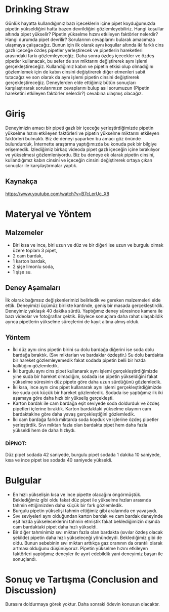 # Drinking Straw

Günlük hayatta kullandığımız bazı içeceklerin içine pipet koyduğumuzda pipetin yükseldiğini hatta bazen devrildiğini gözlemleyebiliriz. Hangi koşullar altında pipet yükselir? Pipetin yükselme hızını etkileyen faktörler nelerdir? Hangi durumda pipet devrilir? Sorularının cevaplarını bularak amacımıza ulaşmaya çalışacağız. Bunun için ilk olarak aynı koşullar altında iki farklı cins gazlı içeceğe özdeş pipetler yerleştirecek ve pipetlerin hareketleri arasındaki farkı gözlemleyeceğiz. Daha sonra özdeş içecekler ve özdeş pipetler kullanacak, bu sefer de sıvı miktarını değiştirerek aynı işlemi gerçekleştireceğiz. Kullandığımız kabın ve pipetin etkisi olup olmadığını gözlemlemek için de kabın cinsini değiştirerek diğer etmenleri sabit tutacağız ve son olarak da aynı işlemi pipetin cinsini değiştirerek gerçekleştireceğiz. Deneylerden elde ettiğimiz bütün sonuçları karşılaştırarak sorularımızın cevaplarını bulup asıl sorumuzun (Pipetin hareketini etkileyen faktörler nelerdir?) cevabına ulaşmış olacağız.

# Giriş

Deneyimizin amacı bir pipeti gazlı bir içeceğe yerleştirdiğimizde pipetin yükselme hızını etkileyen faktörleri ve pipetin yükselme miktarını etkileyen faktörleri bulmaktı. Biz de deneyi yaparken bu amacı göz önünde bulundurduk. İnternette araştırma yaptığımızda bu konuda pek bir bilgiye erişemedik. İzlediğimiz birkaç videoda pipet gazlı içeceğin içine bırakılıyor ve yükselmesi gözlemleniyordu. Biz bu deneye ek olarak pipetin cinsini, kullandığımız kabın cinsini ve içeceğin cinsini değiştirerek ortaya çıkan sonuçlar ile karşılaştırmalar yaptık.

## Kaynakça
https://www.youtube.com/watch?v=B7cLerUc_X8

# Materyal ve Yöntem
## Malzemeler
* Biri kısa ve ince, biri uzun ve düz ve bir diğeri ise uzun ve burgulu olmak üzere toplam 3 pipet,
* 2 cam bardak,
* 1 karton bardak,
* 2 şişe limonlu soda,
* 1 şişe su.

## Deney Aşamaları

İlk olarak bağımsız değişkenlerimizi belirledik ve gereken malzemeleri elde ettik. Deneyimizi üçümüz birlikte kantinde, geniş bir masada gerçekleştirdik. Deneyimiz yaklaşık 40 dakika sürdü. Yaptığımız deney süresince kamera ile bazı videolar ve fotoğraflar çektik. Böylece sonuçlara daha rahat ulaşabildik ayrıca pipetlerin yükselme süreçlerini de kayıt altına almış olduk.

## Yöntem

* İki düz aynı cins pipetin birini su dolu bardağa diğerini ise soda dolu bardağa bıraktık. (Sıvı miktarları ve bardaklar özdeştir.) Su dolu bardakta bir hareket gözlemleyemedik fakat sodada pipetin belli bir hızda kalktığını gözlemledik.
* İki burgulu aynı cins pipet kullanarak aynı işlemi gerçekleştirdiğimizde yine suda bir hareket olmadığını, sodada ise pipetin yükseldiğini fakat yükselme süresinin düz pipete göre daha uzun sürdüğünü gözlemledik.
* İki kısa, ince aynı cins pipet kullanarak aynı işlemi gerçekleştirdiğimizde ise suda çok küçük bir hareket gözlemledik. Sodada ise yaptığımız ilk iki aşamaya göre daha hızlı bir yükseliş gerçekleşti.
* Karton bardak ile cam bardağa eşit seviyede soda doldurduk ve özdeş pipetleri içlerine bıraktık. Karton bardaktaki yükselme olayının cam bardaktakine göre daha yavaş gerçekleştiğini gözlemledik.
* İki cam bardağa farklı miktarda soda koyduk ve içlerine özdeş pipetler yerleştirdik. Sıvı miktarı fazla olan bardakta pipet hem daha fazla yükseldi hem de daha hızlıydı.

### DİPNOT:
Düz pipet sodada 42 saniyede,
burgulu pipet sodada 1 dakika 10 saniyede,
kısa ve ince pipet ise sodada 40 saniyede yükseldi.


# Bulgular
* En hızlı yükselişin kısa ve ince pipette olacağını öngörmüştük. Beklediğimiz gibi oldu fakat düz pipet ile yükselme hızları arasında tahmin ettiğimizden daha küçük bir fark gözlemledik.
* Burgulu pipetin yükselişi tahmin ettiğimiz gibi aralarında en yavaşıydı.
* Sıvı seviyeleri aynı olduğundan karton bardak ve cam bardak deneyinde eşit hızda yükseleceklerini tahmin etmiştik fakat beklediğimizin dışında cam bardaktaki pipet daha hızlı yükseldi.
* Bir diğer tahminimiz sıvı miktarı fazla olan bardakta (sıvılar özdeş olacak şekilde) pipetin daha hızlı yükseleceği yönündeydi. Beklediğimiz gibi de oldu. Bunun sebebinin sıvı miktarı arttıkça gaz oranının da orantılı olarak artması olduğunu düşünüyoruz.
Pipetin yükselme hızını etkileyen faktörleri yaptığımız deneyler ile ayırt edebildik yani deneyimiz başarı ile sonuçlandı.


# Sonuç ve Tartışma (Conclusion and Discussion) 
Burasını doldurmaya görek yoktur. Daha sonraki ödevin konusun olacaktır. 


